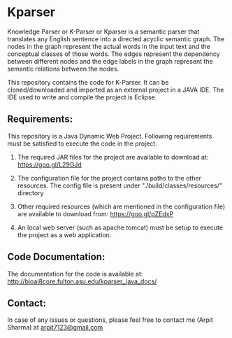 # Kparser

Knowledge Parser or K-Parser or Kparser is a semantic parser that translates any English sentence into a directed acyclic semantic graph. The nodes in the graph represent the actual words in the input text and the conceptual classes of those words. 
The edges represent the dependency between different nodes and the edge labels in the graph represent the semantic relations between the nodes.

<!-- An online demonstration of the K-Parser system is available at www.kparser.org -->

This repository contains the code for K-Parser. It can be cloned/downloaded and imported as an external project in a JAVA IDE.
The IDE used to write and compile the project is Eclipse.

## Requirements:
This repository is a Java Dynamic Web Project. Following requirements must be satisfied to execute the code in the project.

1. The required JAR files for the project are available to download at:
   https://goo.gl/L29GJd
   
2. The configuration file for the project contains paths to the other resources. 
   The config file is present under "./build/classes/resources/" directory
   
3. Other required resources (which are mentioned in the configuration file) are available to download from:
   https://goo.gl/pZEdxP

4. An local web server (such as apache tomcat) must be setup to execute the project as a web application.

## Code Documentation:
The documentation for the code is available at:
http://bioai8core.fulton.asu.edu/kparser_java_docs/


## Contact:
In case of any issues or questions, please feel free to contact me (Arpit Sharma) at arpit7123@gmail.com
